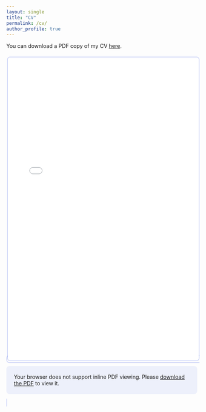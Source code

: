 ```yaml
---
layout: single
title: "CV"
permalink: /cv/
author_profile: true
---
```


<p>You can download a PDF copy of my CV <a href="/assets/files/ShindeAnkitaRaja-resume.pdf" download>here</a>.</p>

<div style="margin-top: 20px;">
  <object data="/assets/files/ShindeAnkitaRaja-resume.pdf" type="application/pdf" width="100%" height="800px" style="border: 2px solid rgba(102, 126, 234, 0.3); border-radius: 8px;">
    <embed src="/assets/files/ShindeAnkitaRaja-resume.pdf" type="application/pdf" width="100%" height="800px" style="border: 2px solid rgba(102, 126, 234, 0.3); border-radius: 8px;" />
    <p style="padding: 20px; background: rgba(102, 126, 234, 0.1); border-radius: 8px; margin-top: 10px;">
      Your browser does not support inline PDF viewing. Please <a href="/assets/files/ShindeAnkitaRaja-resume.pdf" download>download the PDF</a> to view it.
    </p>
  </object>
</div>

<style>
  @media (max-width: 768px) {
    object, embed {
      height: 500px !important;
    }
  }
</style>